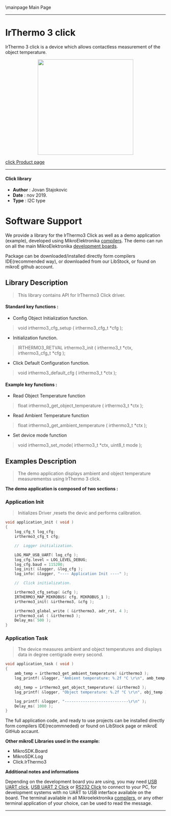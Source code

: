 \mainpage Main Page
 
 

---
# IrThermo 3 click

IrThermo 3 click is a device which allows contactless measurement of the object temperature.

<p align="center">
  <img src="https://download.mikroe.com/images/click_for_ide/irthermo3_click.png" height=300px>
</p>

[click Product page](https://www.mikroe.com/ir-thermo-3-click)

---


#### Click library 

- **Author**        : Jovan Stajokovic
- **Date**          : nov 2019.
- **Type**          : I2C type


# Software Support

We provide a library for the IrThermo3 Click 
as well as a demo application (example), developed using MikroElektronika 
[compilers](https://shop.mikroe.com/compilers). 
The demo can run on all the main MikroElektronika [development boards](https://shop.mikroe.com/development-boards).

Package can be downloaded/installed directly form compilers IDE(recommended way), or downloaded from our LibStock, or found on mikroE github account. 

## Library Description

> This library contains API for IrThermo3 Click driver.

#### Standard key functions :

- Config Object Initialization function.
> void irthermo3_cfg_setup ( irthermo3_cfg_t *cfg ); 
 
- Initialization function.
> IRTHERMO3_RETVAL irthermo3_init ( irthermo3_t *ctx, irthermo3_cfg_t *cfg );

- Click Default Configuration function.
> void irthermo3_default_cfg ( irthermo3_t *ctx );


#### Example key functions :

- Read Object Temperature function
> float irthermo3_get_object_temperature ( irthermo3_t *ctx );

- Read Ambient Temperature function
> float irthermo3_get_ambient_temperature ( irthermo3_t *ctx );

- Set device mode function
> void irthermo3_set_mode( irthermo3_t *ctx, uint8_t mode );

## Examples Description

> The demo application displays ambient and object temperature measurementss
> using IrThermo 3 click.

**The demo application is composed of two sections :**

### Application Init 

> Initializes Driver ,resets the devic and performs calibration.

```c
void application_init ( void )
{
    log_cfg_t log_cfg;
    irthermo3_cfg_t cfg;

    //  Logger initialization.

    LOG_MAP_USB_UART( log_cfg );
    log_cfg.level = LOG_LEVEL_DEBUG;
    log_cfg.baud = 115200;
    log_init( &logger, &log_cfg );
    log_info( &logger, "---- Application Init ----" );

    //  Click initialization.

    irthermo3_cfg_setup( &cfg );
    IRTHERMO3_MAP_MIKROBUS( cfg, MIKROBUS_1 );
    irthermo3_init( &irthermo3, &cfg );

    irthermo3_global_write ( &irthermo3, adr_rst, 4 );
    irthermo3_cal ( &irthermo3 );
    Delay_ms( 500 );
}
```

### Application Task

> The device measures ambient and object temperatures and displays data in
> degree centigrade every second.

```c
void application_task ( void )
{
    amb_temp = irthermo3_get_ambient_temperature( &irthermo3 );
    log_printf( &logger, "Ambient temperature: %.2f °C \r\n", amb_temp );

    obj_temp = irthermo3_get_object_temperature( &irthermo3 );
    log_printf( &logger, "Object temperature: %.2f °C \r\n", obj_temp );

    log_printf( &logger, "----------------------------\r\n" );
    Delay_ms( 1000 );
}
```

The full application code, and ready to use projects can be  installed directly form compilers IDE(recommneded) or found on LibStock page or mikroE GitHub accaunt.

**Other mikroE Libraries used in the example:** 

- MikroSDK.Board
- MikroSDK.Log
- Click.IrThermo3

**Additional notes and informations**

Depending on the development board you are using, you may need 
[USB UART click](https://shop.mikroe.com/usb-uart-click), 
[USB UART 2 Click](https://shop.mikroe.com/usb-uart-2-click) or 
[RS232 Click](https://shop.mikroe.com/rs232-click) to connect to your PC, for 
development systems with no UART to USB interface available on the board. The 
terminal available in all Mikroelektronika 
[compilers](https://shop.mikroe.com/compilers), or any other terminal application 
of your choice, can be used to read the message.



---
